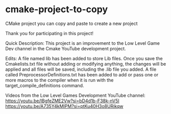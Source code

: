 # cmake-project-to-copy
CMake project you can copy and paste to create a new project

Thank you for participating in this project!

Quick Description:
This project is an improvement to the Low Level Game Dev channel in the Cmake YouTube development project.

Edits:
A file named lib has been added to store Lib files. Once you save the Cmakelists.txt file without adding or modifying anything, the changes will be applied and all files will be saved, including the .lib file you added.
A file called PreprocessorDefinitions.txt has been added to add or pass one or more macros to the compiler when it is run with the target_compile_definitions command.

Videos from the Low Level Games Development YouTube channel:
https://youtu.be/IBgfeZME2Vw?si=bD4d1b-F38k-nV5I
https://youtu.be/A735Y4kMIPM?si=ptKu40H3o8URikqw
